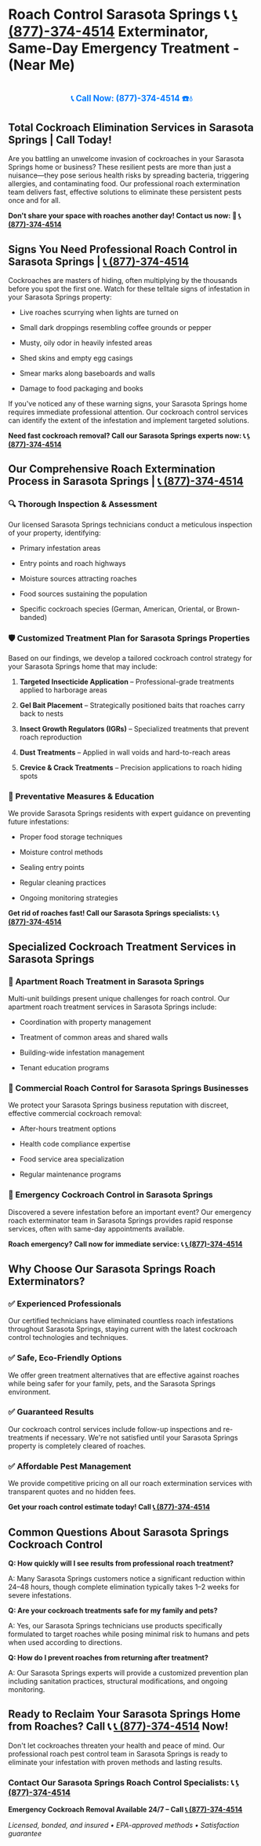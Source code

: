 # Roach Control Sarasota Springs 📞 [📞 (877)-374-4514](https://pest-control-4514.netlify.app) Exterminator, Same-Day Emergency Treatment - (Near Me)
# 

<p align="center" style="font-size: 1.2em; font-weight: bold; margin: 20px 0;">
  <a href="https://pest-control-4514.netlify.app" target="_blank" style="color: #007BFF; text-decoration: none;">📞 Call Now: (877)-374-4514 ☎️💧</a>
</p>

## Total Cockroach Elimination Services in Sarasota Springs | Call  Today!

Are you battling an unwelcome invasion of cockroaches in your Sarasota Springs home or business? These resilient pests are more than just a nuisance—they pose serious health risks by spreading bacteria, triggering allergies, and contaminating food. Our professional roach extermination team delivers fast, effective solutions to eliminate these persistent pests once and for all.

**Don't share your space with roaches another day! Contact us now: 📱 [📞 (877)-374-4514](https://pest-control-4514.netlify.app)**

## Signs You Need Professional Roach Control in Sarasota Springs | [📞 (877)-374-4514](https://pest-control-4514.netlify.app)

Cockroaches are masters of hiding, often multiplying by the thousands before you spot the first one. Watch for these telltale signs of infestation in your Sarasota Springs property:

- Live roaches scurrying when lights are turned on  

- Small dark droppings resembling coffee grounds or pepper  

- Musty, oily odor in heavily infested areas  

- Shed skins and empty egg casings  

- Smear marks along baseboards and walls  

- Damage to food packaging and books  

If you've noticed any of these warning signs, your Sarasota Springs home requires immediate professional attention. Our cockroach control services can identify the extent of the infestation and implement targeted solutions.

**Need fast cockroach removal? Call our Sarasota Springs experts now: 📞 [📞 (877)-374-4514](https://pest-control-4514.netlify.app)**

## Our Comprehensive Roach Extermination Process in Sarasota Springs | [📞 (877)-374-4514](https://pest-control-4514.netlify.app)

### 🔍 Thorough Inspection & Assessment

Our licensed Sarasota Springs technicians conduct a meticulous inspection of your property, identifying:

- Primary infestation areas  

- Entry points and roach highways  

- Moisture sources attracting roaches  

- Food sources sustaining the population  

- Specific cockroach species (German, American, Oriental, or Brown-banded)  

### 🛡️ Customized Treatment Plan for Sarasota Springs Properties

Based on our findings, we develop a tailored cockroach control strategy for your Sarasota Springs home that may include:

1. **Targeted Insecticide Application** – Professional-grade treatments applied to harborage areas  

2. **Gel Bait Placement** – Strategically positioned baits that roaches carry back to nests  

3. **Insect Growth Regulators (IGRs)** – Specialized treatments that prevent roach reproduction  

4. **Dust Treatments** – Applied in wall voids and hard-to-reach areas  

5. **Crevice & Crack Treatments** – Precision applications to roach hiding spots  

### 🧹 Preventative Measures & Education

We provide Sarasota Springs residents with expert guidance on preventing future infestations:

- Proper food storage techniques  

- Moisture control methods  

- Sealing entry points  

- Regular cleaning practices  

- Ongoing monitoring strategies  

**Get rid of roaches fast! Call our Sarasota Springs specialists: 📞 [📞 (877)-374-4514](https://pest-control-4514.netlify.app)**

## Specialized Cockroach Treatment Services in Sarasota Springs

### 🏢 Apartment Roach Treatment in Sarasota Springs

Multi-unit buildings present unique challenges for roach control. Our apartment roach treatment services in Sarasota Springs include:

- Coordination with property management  

- Treatment of common areas and shared walls  

- Building-wide infestation management  

- Tenant education programs  

### 🏪 Commercial Roach Control for Sarasota Springs Businesses

We protect your Sarasota Springs business reputation with discreet, effective commercial cockroach removal:

- After-hours treatment options  

- Health code compliance expertise  

- Food service area specialization  

- Regular maintenance programs  

### 🚨 Emergency Cockroach Control in Sarasota Springs

Discovered a severe infestation before an important event? Our emergency roach exterminator team in Sarasota Springs provides rapid response services, often with same-day appointments available.

**Roach emergency? Call now for immediate service: 📞 [📞 (877)-374-4514](https://pest-control-4514.netlify.app)**

## Why Choose Our Sarasota Springs Roach Exterminators?

### ✅ Experienced Professionals

Our certified technicians have eliminated countless roach infestations throughout Sarasota Springs, staying current with the latest cockroach control technologies and techniques.

### ✅ Safe, Eco-Friendly Options

We offer green treatment alternatives that are effective against roaches while being safer for your family, pets, and the Sarasota Springs environment.

### ✅ Guaranteed Results

Our cockroach control services include follow-up inspections and re-treatments if necessary. We're not satisfied until your Sarasota Springs property is completely cleared of roaches.

### ✅ Affordable Pest Management

We provide competitive pricing on all our roach extermination services with transparent quotes and no hidden fees.

**Get your roach control estimate today! Call [📞 (877)-374-4514](https://pest-control-4514.netlify.app)**

## Common Questions About Sarasota Springs Cockroach Control

**Q: How quickly will I see results from professional roach treatment?**  

A: Many Sarasota Springs customers notice a significant reduction within 24–48 hours, though complete elimination typically takes 1–2 weeks for severe infestations.

**Q: Are your cockroach treatments safe for my family and pets?**  

A: Yes, our Sarasota Springs technicians use products specifically formulated to target roaches while posing minimal risk to humans and pets when used according to directions.

**Q: How do I prevent roaches from returning after treatment?**  

A: Our Sarasota Springs experts will provide a customized prevention plan including sanitation practices, structural modifications, and ongoing monitoring.

## Ready to Reclaim Your Sarasota Springs Home from Roaches? Call 📞 [📞 (877)-374-4514](https://pest-control-4514.netlify.app) Now!

Don't let cockroaches threaten your health and peace of mind. Our professional roach pest control team in Sarasota Springs is ready to eliminate your infestation with proven methods and lasting results.

### Contact Our Sarasota Springs Roach Control Specialists: 📞 [📞 (877)-374-4514](https://pest-control-4514.netlify.app)

**Emergency Cockroach Removal Available 24/7 – Call [📞 (877)-374-4514](https://pest-control-4514.netlify.app)**

*Licensed, bonded, and insured • EPA-approved methods • Satisfaction guarantee*
